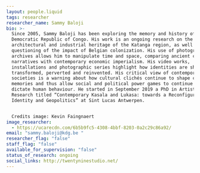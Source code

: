 ```yaml
---
layout: people.liquid
tags: researcher
researcher_name: Sammy Baloji
bio: >-
  Since 2005, Sammy Baloji has been exploring the memory and history of the
  Democratic Republic of Congo. His work is an ongoing research on the cultural,
  architectural and industrial heritage of the Katanga region, as well as a
  questioning of the impact of Belgian colonization. His use of photographic
  archives allows him to manipulate time and space, comparing ancient colonial
  narratives with contemporary economic imperialism. His video works,
  installations and photographic series highlight how identities are shaped,
  transformed, perverted and reinvented. His critical view of contemporary
  societies is a warning about how cultural clichés continue to shape collective
  memories and thus allow social and political power games to continue to
  dictate human behaviour. He started in September 2019 a PhD in Artistic
  Research titled “Contemporary Kasala and Lukasa: towards a Reconfiguration of
  Identity and Geopolitics” at Sint Lucas Antwerpen. 


  Credits image: Kevin Faingnaert
image_researcher:
  - https://ucarecdn.com/6b5b9fc5-4308-4bbf-8203-0a2c29c86a92/
email: "sammy.baloji@kdg.be "
researcher_flag: "false"
staff_flag: "false"
available_for_supervision: "false"
status_of_research: ongoing
social_links: http://twentyninestudio.net/
---
```

